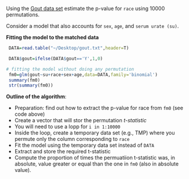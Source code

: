 
Using the [Gout data set](https://github.com/gdlc/STAT_COMP/blob/master/goutData.txt) estimate the p-value for `race` using 10000 permutations.

Consider a model that also accounts for `sex`, `age`, and `serum urate (su)`.


**Fitting the model to the matched data**

```r
 DATA=read.table("~/Desktop/gout.txt",header=T)

 DATA$gout=ifelse(DATA$gout=='Y',1,0)

# fitting the model without doing any permutation
 fm0=glm(gout~su+race+sex+age,data=DATA,family='binomial')
 summary(fm0)
 str(summary(fm0))
```

**Outline of the algorithm**:

   - Preparation: find out how to extract the p-value for race from `fm0` (see code above)
   - Create a vector that will stor the permutation *t-statistic*
   - You will need to use a lopp for `i in 1:10000`
   - Inside the loop, create a temporary data set (e.g., TMP) where you permute only the column corresponding to `race`
   - Fit the model using the temporary data set instead of `DATA`
   - Extract and store the required t-statistic
   - Compute the proportion of times the permuatiion t-statistic was, in absolute, value greater or equal than the one in `fm0` (also in absolute value).
	
	

